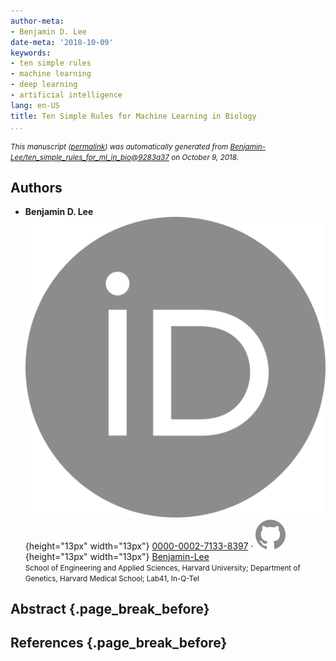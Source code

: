 ```yaml
---
author-meta:
- Benjamin D. Lee
date-meta: '2018-10-09'
keywords:
- ten simple rules
- machine learning
- deep learning
- artificial intelligence
lang: en-US
title: Ten Simple Rules for Machine Learning in Biology
...
```







<small><em>
This manuscript
([permalink](https://Benjamin-Lee.github.io/ten_simple_rules_for_ml_in_bio/v/9283a371675610f4bb09f3c2d5d497704dd8bbdd/))
was automatically generated
from [Benjamin-Lee/ten_simple_rules_for_ml_in_bio@9283a37](https://github.com/Benjamin-Lee/ten_simple_rules_for_ml_in_bio/tree/9283a371675610f4bb09f3c2d5d497704dd8bbdd)
on October 9, 2018.
</em></small>

## Authors



+ **Benjamin D. Lee**<br>
    ![ORCID icon](images/orcid.svg){height="13px" width="13px"}
    [0000-0002-7133-8397](https://orcid.org/0000-0002-7133-8397)
    · ![GitHub icon](images/github.svg){height="13px" width="13px"}
    [Benjamin-Lee](https://github.com/Benjamin-Lee)<br>
  <small>
     School of Engineering and Applied Sciences, Harvard University; Department of Genetics, Harvard Medical School; Lab41, In-Q-Tel
  </small>



## Abstract {.page_break_before}




## References {.page_break_before}

<!-- Explicitly insert bibliography here -->
<div id="refs"></div>

